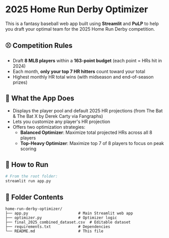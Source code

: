 # 2025 Home Run Derby Optimizer

This is a fantasy baseball web app built using **Streamlit** and **PuLP** to help you draft your optimal team for the 2025 Home Run Derby competition.

## ⚾ Competition Rules
- Draft **8 MLB players** within a **163-point budget** (each point = HRs hit in 2024)
- Each month, **only your top 7 HR hitters** count toward your total
- Highest monthly HR total wins (with midseason and end-of-season prizes)

## 🔧 What the App Does
- Displays the player pool and default 2025 HR projections (from The Bat & The Bat X by Derek Carty via Fangraphs)
- Lets you customize any player's HR projection
- Offers two optimization strategies:
  - **Balanced Optimizer**: Maximize total projected HRs across all 8 players
  - **Top-Heavy Optimizer**: Maximize top 7 of 8 players to focus on peak scoring

## 🚀 How to Run
```bash
# From the root folder:
streamlit run app.py
```

## 📂 Folder Contents
```
home-run-derby-optimizer/
├── app.py                      # Main Streamlit web app
├── optimizer.py                # Optimizer logic
├── final_2025_combined_dataset.csv  # Editable dataset
├── requirements.txt            # Dependencies
└── README.md                   # This file
```
